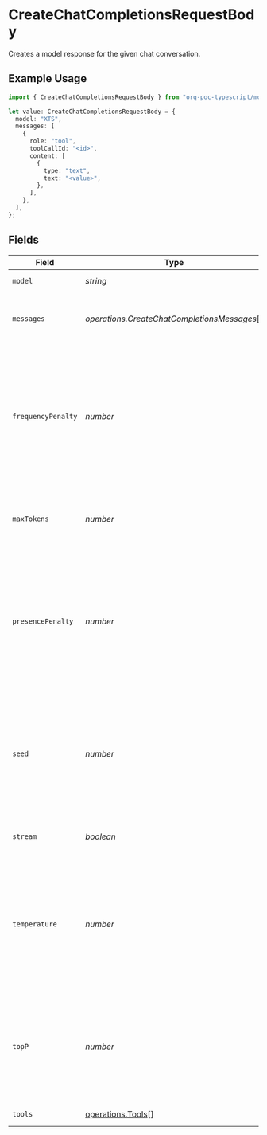 # CreateChatCompletionsRequestBody

Creates a model response for the given chat conversation.

## Example Usage

```typescript
import { CreateChatCompletionsRequestBody } from "orq-poc-typescript/models/operations";

let value: CreateChatCompletionsRequestBody = {
  model: "XTS",
  messages: [
    {
      role: "tool",
      toolCallId: "<id>",
      content: [
        {
          type: "text",
          text: "<value>",
        },
      ],
    },
  ],
};
```

## Fields

| Field                                                                                                                                                                                      | Type                                                                                                                                                                                       | Required                                                                                                                                                                                   | Description                                                                                                                                                                                |
| ------------------------------------------------------------------------------------------------------------------------------------------------------------------------------------------ | ------------------------------------------------------------------------------------------------------------------------------------------------------------------------------------------ | ------------------------------------------------------------------------------------------------------------------------------------------------------------------------------------------ | ------------------------------------------------------------------------------------------------------------------------------------------------------------------------------------------ |
| `model`                                                                                                                                                                                    | *string*                                                                                                                                                                                   | :heavy_check_mark:                                                                                                                                                                         | ID of the model to use                                                                                                                                                                     |
| `messages`                                                                                                                                                                                 | *operations.CreateChatCompletionsMessages*[]                                                                                                                                               | :heavy_check_mark:                                                                                                                                                                         | A list of messages comprising the conversation so far.                                                                                                                                     |
| `frequencyPenalty`                                                                                                                                                                         | *number*                                                                                                                                                                                   | :heavy_minus_sign:                                                                                                                                                                         | Number between -2.0 and 2.0. Positive values penalize new tokens based on their existing frequency in the text so far, decreasing the model's likelihood to repeat the same line verbatim. |
| `maxTokens`                                                                                                                                                                                | *number*                                                                                                                                                                                   | :heavy_minus_sign:                                                                                                                                                                         | The maximum number of tokens that can be generated in the chat completion.                                                                                                                 |
| `presencePenalty`                                                                                                                                                                          | *number*                                                                                                                                                                                   | :heavy_minus_sign:                                                                                                                                                                         | Number between -2.0 and 2.0. Positive values penalize new tokens based on whether they appear in the text so far, increasing the model's likelihood to talk about new topics.              |
| `seed`                                                                                                                                                                                     | *number*                                                                                                                                                                                   | :heavy_minus_sign:                                                                                                                                                                         | If specified, our system will make a best effort to sample deterministically, such that repeated requests with the same seed and parameters should return the same result.                 |
| `stream`                                                                                                                                                                                   | *boolean*                                                                                                                                                                                  | :heavy_minus_sign:                                                                                                                                                                         | If set, partial message deltas will be sent, like in ChatGPT.                                                                                                                              |
| `temperature`                                                                                                                                                                              | *number*                                                                                                                                                                                   | :heavy_minus_sign:                                                                                                                                                                         | What sampling temperature to use, between 0 and 2. Higher values like 0.8 will make the output more random, while lower values like 0.2 will make it more focused and deterministic.       |
| `topP`                                                                                                                                                                                     | *number*                                                                                                                                                                                   | :heavy_minus_sign:                                                                                                                                                                         | An alternative to sampling with temperature, called nucleus sampling, where the model considers the results of the tokens with top_p probability mass.                                     |
| `tools`                                                                                                                                                                                    | [operations.Tools](../../models/operations/tools.md)[]                                                                                                                                     | :heavy_minus_sign:                                                                                                                                                                         | A list of tools the model may call.                                                                                                                                                        |